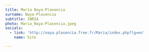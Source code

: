 ```yaml
---
title: María Naya-Plasencia
surname: Naya-Plasencia
subtitle: INRIA
photo: Maria_Naya-Plasencia.jpeg
socials:
  - link: 'http://naya.plasencia.free.fr/Maria/index.php?lg=en'
    name: Site

---
```


